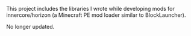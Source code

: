 This project includes the libraries I wrote while developing mods for innercore/horizon (a Minecraft PE mod loader similar to BlockLauncher).

No longer updated.
